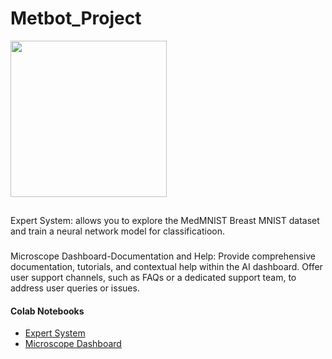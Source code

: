 # Metbot_Project
<img src="https://fiverr-res.cloudinary.com/images/t_main1,q_auto,f_auto,q_auto,f_auto/gigs/148539288/original/1baf1402c9d7d6575bf960f9c17d460b0d140248/automate-your-daily-tasks-via-python-script.png" width="250px">

##
Expert System: allows you to explore the MedMNIST Breast MNIST dataset and train a neural network model for classificatioon.

###
Microscope Dashboard-Documentation and Help: Provide comprehensive documentation, tutorials, and contextual help within the AI dashboard. Offer user support channels, such as FAQs or a dedicated support team, to address user queries or issues.

#### Colab Notebooks

* [Expert System](https://colab.research.google.com/drive/1eaELOoafsHd9c0nKaFxzcKvLv1aY4222#scrollTo=NP4rxbqM4c8t)
* [Microscope Dashboard](https://colab.research.google.com/drive/1x6xlyB0sNE_4gjM3hTEXv8F0uRf4CFNy#scrollTo=k1CqQQ1i86ZH)
